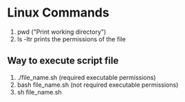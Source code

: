 # Linux Commands

1. pwd ("Print working directory")
2. ls -ltr prints the permissions of the file

## Way to execute script file 

1. ./file_name.sh  (required executable permissions)
2. bash file_name.sh (not required executable permissions)
3. sh file_name.sh